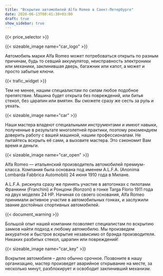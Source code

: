 ```yaml
---
title: "Вскрытие автомобилей Alfa Romeo в Санкт-Петербурге"
date: 2020-06-13T00:41:30+03:00
draft: true
show_sidebar: true
---
```


{{< price_selector >}}

{{< sizeable_image name="car_logo" >}}

Автомобиль марки Alfa Romeo может потребоваться открыть по разным причинам, будь то севший аккумулятор, неисправность электроники или механики, заклинившая дверь, багажник или капот, а может и просто забытые ключи. 

{{< trafic_widget >}}

Тем не менее, нашим специалистам по силам любое подобное препятствие. Машина будет открыта без повреждений, или битья стекол, без царапин или вмятин. Вы сможете сразу же сесть за руль и уехать.

{{< sizeable_image name="car" >}}

Наши мастера владеют специальными инструментами и имеют навыки, полученные в результате многолетней практики, поэтому рекомендуем доверить работу с вашей машиной, нашим профессионалам. Не пытайтесь вскрыть её сами, а вызовите мастера. Это сэкономит Вам время и деньги.

{{< sizeable_image name="car_open" >}}

Alfa Romeo — итальянский производитель автомобилей премиум-класса. Компания была основана под именем A.L.F.A. (Anonima Lombarda Fabbrica Automobili) 24 июня 1910 года в Милане. 

A.L.F.A. рискнула сразу же принять участие в автогонках с пилотами Франкини (Franchini) и Ронцони (Ronzoni) в гонке Targa Florio 1911 года на двух моделях 24 HP. Начиная со своего основания, Alfa Romeo принимали активное участие в автомобильных гонках, и заслужили звание достойных спортивных автомобилей.

{{< document_warning >}}

Большой опыт нашей компании позволяет специалистам по вскрытию замков найти подход к любому автомобилю. Мы произведем аккуратное и быстрое вскрытие независимо от брэнда производителя. Никаких разбитых стекол, царапин или повреждений! 

{{< sizeable_image name="car_key" >}}

Вскрытие автомобиля – дело обычно срочное. Позвоните в нашу организацию, мастер произведет аварийное открывание на месте, за несколько минут, разблокирует и освободит заклинивший механизм. 